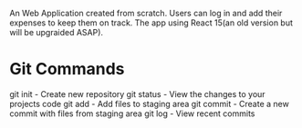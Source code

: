 An Web Application created from scratch. Users can log in and add their expenses to keep them on track. The app using React 15(an old version but will be upgraided ASAP).   

# Git Commands

git init - Create new repository
git  status - View the changes to your projects code 
git add - Add files to staging area
git commit - Create a new commit with files from staging area 
git log - View recent commits   
